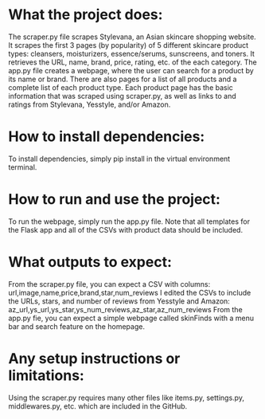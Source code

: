 # What the project does:

  The scraper.py file scrapes Stylevana, an Asian skincare shopping website. It scrapes the first 3 pages (by popularity) of 5 different skincare product types: cleansers, moisturizers, essence/serums, sunscreens, and toners. It retrieves the URL, name, brand, price, rating, etc. of the each category.
  The app.py file creates a webpage, where the user can search for a product by its name or brand. There are also pages for a list of all products and a complete list of each product type. Each product page has the basic information that was scraped using scraper.py, as well as links to and ratings from Stylevana, Yesstyle, and/or Amazon.

# How to install dependencies:

  To install dependencies, simply pip install in the virtual environment terminal.

# How to run and use the project:

  To run the webpage, simply run the app.py file. Note that all templates for the Flask app and all of the CSVs with product data should be included.

# What outputs to expect:

  From the scraper.py file, you can expect a CSV with columns: url,image,name,price,brand,star,num_reviews
  I edited the CSVs to include the URLs, stars, and number of reviews from Yesstyle and Amazon: az_url,ys_url,ys_star,ys_num_reviews,az_star,az_num_reviews
  From the app.py fie, you can expect a simple webpage called skinFinds with a menu bar and search feature on the homepage.

# Any setup instructions or limitations:

  Using the scraper.py requires many other files like items.py, settings.py, middlewares.py, etc. which are included in the GitHub.
